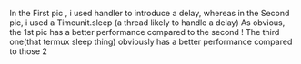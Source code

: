 In the First pic , i used handler to introduce a delay, whereas in the Second pic, i used a Timeunit.sleep (a thread likely to handle a delay)
As obvious, the 1st pic has a better performance compared to the second !
The third one(that termux sleep thing) obviously has a better performance compared to those 2

